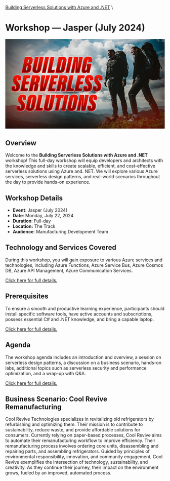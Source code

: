 [Building Serverless Solutions with Azure and .NET](../../README.md) \  

# Workshop — Jasper (July 2024)

![Building Serverless Solutions with Azure and .NET](../../thumbnail.jpg)

## Overview

Welcome to the **Building Serverless Solutions with Azure and .NET** workshop! This full-day workshop will equip developers and architects with the knowledge and skills to create scalable, efficient, and cost-effective serverless solutions using Azure and. NET. We will explore various Azure services, serverless design patterns, and real-world scenarios throughout the day to provide hands-on experience.

## Workshop Details

- **Event**: Jasper (July 2024)
- **Date**: Monday, July 22, 2024
- **Duration**: Full-day
- **Location:** The Track
- **Audience**: Manufacturing Development Team

## Technology and Services Covered

During this workshop, you will gain exposure to various Azure services and technologies, including Azure Functions, Azure Service Bus, Azure Cosmos DB, Azure API Management, Azure Communication Services.

[Click here for full details.](technologies-and-services-covered.md) 

## Prerequisites

To ensure a smooth and productive learning experience, participants should install specific software tools, have active accounts and subscriptions, possess essential C# and .NET knowledge, and bring a capable laptop.

[Click here for full details.](prerequisites.md) 

## Agenda

The workshop agenda includes an introduction and overview, a session on serverless design patterns, a discussion on a business scenario, hands-on labs, additional topics such as serverless security and performance optimization, and a wrap-up with Q&A.

[Click here for full details.](agenda.md) 

## Business Scenario: Cool Revive Remanufacturing

Cool Revive Technologies specializes in revitalizing old refrigerators by refurbishing and optimizing them. Their mission is to contribute to sustainability, reduce waste, and provide affordable solutions for consumers. Currently relying on paper-based processes, Cool Revive aims to automate their remanufacturing workflow to improve efficiency. Their remanufacturing process involves ordering core units, disassembling and repairing parts, and assembling refrigerators. Guided by principles of environmental responsibility, innovation, and community engagement, Cool Revive exemplifies the intersection of technology, sustainability, and creativity. As they continue their journey, their impact on the environment grows, fueled by an improved, automated process.
